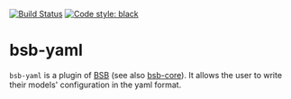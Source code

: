 [![Build Status](https://github.com/dbbs-lab/bsb-yaml/actions/workflows/main.yml/badge.svg)](https://github.com/dbbs-lab/bsb-yaml/actions/workflows/main.yml)
[![Code style: black](https://img.shields.io/badge/code%20style-black-000000.svg)](https://github.com/psf/black)

# bsb-yaml

`bsb-yaml` is a plugin of [BSB](https://github.com/dbbs-lab/bsb) (see also 
[bsb-core](https://github.com/dbbs-lab/bsb-core)). 
It allows the user to write their models' configuration in the yaml format.
